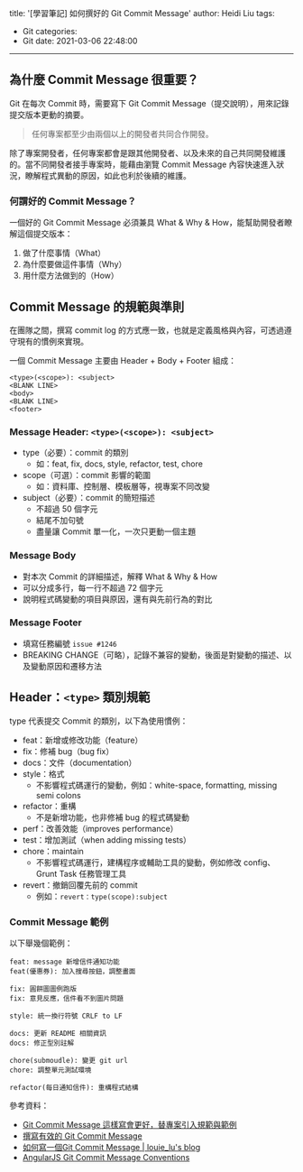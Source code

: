 title: '[學習筆記] 如何撰好的 Git Commit Message'
author: Heidi Liu
tags:
  - Git
categories:
  - Git
date: 2021-03-06 22:48:00
---
## 為什麼 Commit Message 很重要？

Git 在每次 Commit 時，需要寫下 Git Commit Message（提交說明），用來記錄提交版本更動的摘要。

> 任何專案都至少由兩個以上的開發者共同合作開發。
<!--more-->

除了專案開發者，任何專案都會是跟其他開發者、以及未來的自己共同開發維護的。當不同開發者接手專案時，能藉由瀏覽 Commit Message 內容快速進入狀況，瞭解程式異動的原因，如此也利於後續的維護。

### 何謂好的 Commit Message？

一個好的 Git Commit Message 必須兼具 What & Why & How，能幫助開發者瞭解這個提交版本：

1. 做了什麼事情（What）
2. 為什麼要做這件事情（Why）
3. 用什麼方法做到的（How）

## Commit Message 的規範與準則

在團隊之間，撰寫 commit log 的方式應一致，也就是定義風格與內容，可透過遵守現有的慣例來實現。

一個 Commit Message 主要由 Header + Body + Footer 組成：

```htmlmixed=
<type>(<scope>): <subject>
<BLANK LINE>
<body>
<BLANK LINE>
<footer>
```

### Message Header: `<type>(<scope>): <subject>`
 - type（必要）：commit 的類別
   - 如：feat, fix, docs, style, refactor, test, chore
 - scope（可選）：commit 影響的範圍
   - 如：資料庫、控制層、模板層等，視專案不同改變
 - subject（必要）：commit 的簡短描述
   - 不超過 50 個字元
   - 結尾不加句號
   - 盡量讓 Commit 單一化，一次只更動一個主題

### Message Body
 * 對本次 Commit 的詳細描述，解釋 What & Why & How
 * 可以分成多行，每一行不超過 72 個字元
 * 說明程式碼變動的項目與原因，還有與先前行為的對比

### Message Footer
 - 填寫任務編號 `issue #1246`
 - BREAKING CHANGE（可略），記錄不兼容的變動，後面是對變動的描述、以及變動原因和遷移方法

## Header：`<type>` 類別規範

type 代表提交 Commit 的類別，以下為使用慣例：

* feat：新增或修改功能（feature）
* fix：修補 bug（bug fix）
* docs：文件（documentation）
* style：格式
  * 不影響程式碼運行的變動，例如：white-space, formatting, missing semi colons
* refactor：重構 
  * 不是新增功能，也非修補 bug 的程式碼變動
* perf：改善效能（improves performance）
* test：增加測試（when adding missing tests）
* chore：maintain
  * 不影響程式碼運行，建構程序或輔助工具的變動，例如修改 config、Grunt Task 任務管理工具
* revert：撤銷回覆先前的 commit
  * 例如：`revert：type(scope):subject`

### Commit Message 範例

以下舉幾個範例：

```
feat: message 新增信件通知功能
feat(優惠券): 加入搜尋按鈕，調整畫面

fix: 圓餅圖圖例跑版
fix: 意見反應，信件看不到圖片問題

style: 統一換行符號 CRLF to LF

docs: 更新 README 相關資訊
docs: 修正型別註解

chore(submoudle): 變更 git url
chore: 調整單元測試環境

refactor(每日通知信件): 重構程式結構
```

參考資料：
- [Git Commit Message 這樣寫會更好，替專案引入規範與範例](https://wadehuanglearning.blogspot.com/2019/05/commit-commit-commit-why-what-commit.html)
- [撰寫有效的 Git Commit Message](http://blog.fourdesire.com/2018/07/03/%E6%92%B0%E5%AF%AB%E6%9C%89%E6%95%88%E7%9A%84-git-commit-message/)
- [如何寫一個Git Commit Message | louie_lu's blog](https://blog.louie.lu/2017/03/21/%E5%A6%82%E4%BD%95%E5%AF%AB%E4%B8%80%E5%80%8B-git-commit-message/#rules03)
- [AngularJS Git Commit Message Conventions](https://docs.google.com/document/d/1QrDFcIiPjSLDn3EL15IJygNPiHORgU1_OOAqWjiDU5Y/edit#)